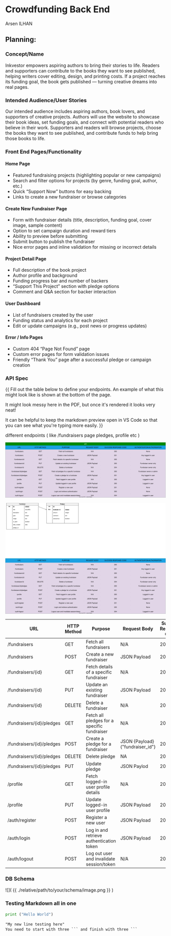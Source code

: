 # Crowdfunding Back End

Arsen ILHAN

## Planning:

### Concept/Name

Inkvestor empowers aspiring authors to bring their stories to life.
Readers and supporters can contribute to the books they want to see published, helping writers cover editing, design, and printing costs. If a project reaches its funding goal, the book gets published — turning creative dreams into real pages.

### Intended Audience/User Stories

Our intended audience includes aspiring authors, book lovers, and supporters of creative projects.
Authors will use the website to showcase their book ideas, set funding goals, and connect with potential readers who believe in their work.
Supporters and readers will browse projects, choose the books they want to see published, and contribute funds to help bring those books to life.

### Front End Pages/Functionality

#### Home Page
- Featured fundraising projects (highlighting popular or new campaigns)
- Search and filter options for projects (by genre, funding goal, author, etc.)
- Quick “Support Now” buttons for easy backing
- Links to create a new fundraiser or browse categories

#### Create New Fundraiser Page
- Form with fundraiser details (title, description, funding goal, cover image, sample content)
- Option to set campaign duration and reward tiers
- Ability to preview before submitting
- Submit button to publish the fundraiser
- Nice error pages and inline validation for missing or incorrect details

#### Project Detail Page
- Full description of the book project
- Author profile and background
- Funding progress bar and number of backers
- “Support This Project” section with pledge options
- Comment and Q&A section for backer interaction

#### User Dashboard
- List of fundraisers created by the user
- Funding status and analytics for each project
- Edit or update campaigns (e.g., post news or progress updates)

#### Error / Info Pages
- Custom 404 “Page Not Found” page
- Custom error pages for form validation issues
- Friendly “Thank You” page after a successful pledge or campaign creation


### API Spec

{{ Fill out the table below to define your endpoints. An example of what this might look like is shown at the bottom of the page.

It might look messy here in the PDF, but once it's rendered it looks very neat!

It can be helpful to keep the markdown preview open in VS Code so that you can see what you're typing more easily. }}

different endpoints ( like /fundraisers page pledges, profile etc )

![](./apispec.drawio.svg)

![](./database.drawio.svg)

| URL                       | HTTP Method | Purpose                                           | Request Body                | Success Response Code | Authentication/Authorisation        |
| ------------------------- | ----------- | ------------------------------------------------- | --------------------------- | --------------------- | ------------------------------------ |
| /fundraisers              | GET         | Fetch all fundraisers                             | N/A                         | 200                   | None                                 |
| /fundraisers              | POST        | Create a new fundraiser                           | JSON Payload                | 201                   | Any logged-in user                   |
| /fundraisers/{id}         | GET         | Fetch details of a specific fundraiser            | N/A                         | 200                   | None                                 |
| /fundraisers/{id}         | PUT         | Update an existing fundraiser                     | JSON Payload                | 200                   | Fundraiser owner only                |
| /fundraisers/{id}         | DELETE      | Delete a fundraiser                               | N/A                         | 204                   | Fundraiser owner only                |
| /fundraisers/{id}/pledges | GET         | Fetch all pledges for a specific fundraiser       | N/A                         | 200                   | Fundraiser owner or admin            |
| /fundraisers/{id}/pledges | POST        | Create a pledge for a fundraiser                  | JSON {Payload} {"fundraiser_id"}  | 201             | Any logged-in user                   |
| /fundraisers/{id}/pledges | DELETE      | Delete pledge                                     | NA                          | 204                   | Fundraiser owner or admin            |
| /fundraisers/{id}/pledges | PUT         | Update pledge                                     | JSON Paylod                 | 200                   | Fundraiser owner            |
| /profile                  | GET         | Fetch logged-in user profile details              | N/A                         | 200                   | Logged-in user                       |
| /profile                  | PUT         | Update logged-in user profile                     | JSON Payload                | 200                   | Logged-in user                       |
| /auth/register            | POST        | Register a new user                               | JSON Payload                | 201                   | None                                 |
| /auth/login               | POST        | Log in and retrieve authentication token          | JSON Payload                | 200                   | None                                 |
| /auth/logout              | POST        | Log out user and invalidate session/token         | N/A                         | 204                   | Logged-in user                       |






### DB Schema

![]( {{ ./relative/path/to/your/schema/image.png }} )

### Testing Markdown all in one 
``` python
print ("Hello World")

```

``` New line
"My new line testing here" 
You need to start with three ``` and finish with three ```
```